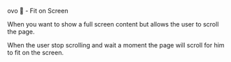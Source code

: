 ovo 🍳 - Fit on Screen

When you want to show a full screen content but allows the user to scroll the page.

When the user stop scrolling and wait a moment the page will scroll for him to fit on the screen.

